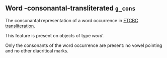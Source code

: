 Word -consonantal-transliterated `g_cons`
-----------------------------------------------------------------------------

The consonantal representation of a word occurrence in
[ETCBC transliteration](https://shebanq.ancient-data.org/shebanq/static/docs/ETCBC4-transcription.pdf).

This feature is present on objects of type *word*.

Only the consonants of the word occurrence are present: no vowel pointing and no other diacritical marks.

